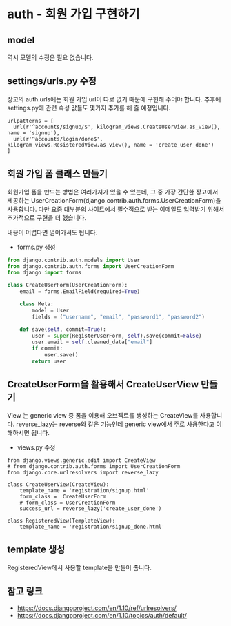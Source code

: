 # auth - 회원 가입 구현하기 

## model
역시 모델의 수정은 필요 없습니다.

## settings/urls.py 수정 

장고의 auth.urls에는 회원 가입 url이 따로 없기 때문에 구현해 주어야 합니다. 추후에 settings.py에 관련 속성 값들도 몇가지 추가를 해 줄 예정입니다.

```
urlpatterns = [
  url(r'^accounts/signup/$', kilogram_views.CreateUserView.as_view(), name = 'signup'),
  url(r'^accounts/login/done$', kilogram_views.ResisteredView.as_view(), name = 'create_user_done')
]
```

## 회원 가입 폼 클래스 만들기 

회원가입 폼을 만드는 방법은 여러가지가 있을 수 있는데, 그 중 가장 간단한 장고에서 제공하는 UserCreationForm(django.contrib.auth.forms.UserCreationForm)을 사용합니다.
다만 요즘 대부분의 사이트에서 필수적으로 받는 이메일도 입력받기 위해서 추가적으로 구현을 더 했습니다. 

내용이 어렵다면 넘어가셔도 됩니다. 

- forms.py 생성 

```python
from django.contrib.auth.models import User
from django.contrib.auth.forms import UserCreationForm
from django import forms

class CreateUserForm(UserCreationForm):
    email = forms.EmailField(required=True)

    class Meta:
        model = User
        fields = ("username", "email", "password1", "password2")

    def save(self, commit=True):
        user = super(RegisterUserForm, self).save(commit=False)
        user.email = self.cleaned_data["email"]
        if commit:
            user.save()
        return user
```

## CreateUserForm을 활용해서 CreateUserView 만들기

View 는 generic view 중 폼을 이용해 오브젝트를 생성하는 CreateView를 사용합니다.
reverse_lazy는 reverse와 같은 기능인데 generic view에서 주로 사용한다고 이해하시면 됩니다.

- views.py 수정

```
from django.views.generic.edit import CreateView
# from django.contrib.auth.forms import UserCreationForm
from django.core.urlresolvers import reverse_lazy

class CreateUserView(CreateView):
    template_name = 'registration/signup.html'
    form_class =  CreateUserForm
    # form_class = UserCreationForm
    success_url = reverse_lazy('create_user_done')

class RegisteredView(TemplateView):
    template_name = 'registration/signup_done.html'
```

## template 생성

RegisteredView에서 사용할 template을 만들어 줍니다.


## 참고 링크
- https://docs.djangoproject.com/en/1.10/ref/urlresolvers/
- https://docs.djangoproject.com/en/1.10/topics/auth/default/
